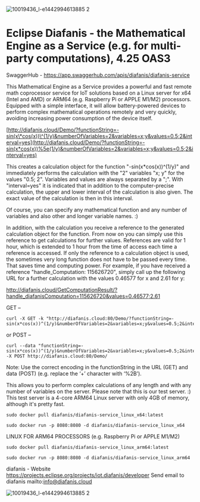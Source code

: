![10019436_l-e1442994613885 2](https://paceval.com/wp-content/uploads/2022/10/Eclipse-Diafanis.jpg)

# Eclipse Diafanis - the Mathematical Engine as a Service (e.g. for multi-party computations), 4.25 OAS3

SwaggerHub - <https://app.swaggerhub.com/apis/diafanis/diafanis-service>

This Mathematical Engine as a Service provides a powerful and fast remote math coprocessor service for IoT solutions based on a Linux server for x64 (Intel and AMD) or ARM64 (e.g. Raspberry Pi or APPLE M1/M2) processors. Equipped with a simple interface, it will allow battery-powered devices to perform complex mathematical operations remotely and very quickly, avoiding increasing power consumption of the device itself.

[http://diafanis.cloud/Demo/?functionString=-sin(x\*cos(x))\^(1/y)&numberOfVariables=2&variables=x;y&values=0.5;2&interval=yes](http://diafanis.cloud/Demo/?functionString=-sin(x*cos(x))%5e(1/y)&numberOfVariables=2&variables=x;y&values=0.5;2&interval=yes)

This creates a calculation object for the function "-sin(x\*cos(x))\^(1/y)" and immediately performs the calculation with the "2" variables "x; y" for the values "0.5; 2". Variables and values are always separated by a ";". With "interval=yes" it is indicated that in addition to the computer-precise calculation, the upper and lower interval of the calculation is also given. The exact value of the calculation is then in this interval.

Of course, you can specify any mathematical function and any number of variables and also other and longer variable names. :)

In addition, with the calculation you receive a reference to the generated calculation object for the function. From now on you can simply use this reference to get calculations for further values. References are valid for 1 hour, which is extended to 1 hour from the time of access each time a reference is accessed. If only the reference to a calculation object is used, the sometimes very long function does not have to be passed every time. That saves time and computing power. For example, if you have received a reference "handle_Computation: 115626720", simply call up the following URL for a further calculation with the values 0.46577 for x and 2.61 for y:

http://diafanis.cloud/GetComputationResult/?handle_diafanisComputation=115626720&values=0.46577;2.61

GET –

```
curl -X GET -k "http://diafanis.cloud:80/Demo/?functionString=-sin(x*cos(x))^(1/y)&numberOfVariables=2&variables=x;y&values=0.5;2&interval=yes"
```

or POST –

```
curl --data "functionString=-sin(x*cos(x))^(1/y)&numberOfVariables=2&variables=x;y&values=0.5;2&interval=yes" -X POST http://diafanis.cloud:80/Demo/
```

Note: Use the correct encoding in the functionString in the URL (GET) and data (POST) (e.g. replace the ‘+’ character with ‘%2B’).

This allows you to perform complex calculations of any length and with any number of variables on the server. Please note that this is our test server. :) This test server is a 4-core ARM64 Linux server with only 4GB of memory, although it's pretty fast.

```
sudo docker pull diafanis/diafanis-service_linux_x64:latest

sudo docker run -p 8080:8080 -d diafanis/diafanis-service_linux_x64
```

LINUX FOR ARM64 PROCESSORS (e.g. Raspberry Pi or APPLE M1/M2)

```
sudo docker pull diafanis/diafanis-service_linux_arm64:latest

sudo docker run -p 8080:8080 -d diafanis/diafanis-service_linux_arm64
```

diafanis - Website https://projects.eclipse.org/projects/iot.diafanis/developer Send email to diafanis mailto:info@diafanis.cloud

![10019436_l-e1442994613885 2](https://projects.eclipse.org/sites/default/files/Screenshot%202022-11-30%20171253.png)

